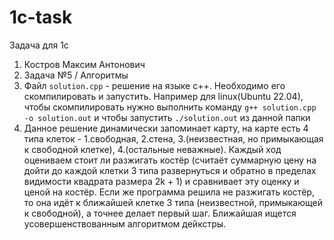 # 1c-task
Задача для 1c

1) Костров Максим Антонович
2) Задача №5 / Алгоритмы
3) Файл `solution.cpp` - решение на языке с++. Необходимо его скомпилировать и запустить. Например для linux(Ubuntu 22.04), чтобы скомпилировать нужно выполнить команду `g++ solution.cpp -o solution.out` и чтобы запустить `./solution.out` из данной папки
4) Данное решение динамически запоминает карту, на карте есть 4 типа клеток - 1.свободная, 2.стена, 3.(неизвестная, но примыкающая к свободной клетке), 4.(остальные неважные).
  Каждый ход оцениваем стоит ли разжигать костёр (считаёт суммарную цену на дойти до каждой клетки 3 типа развернуться и обратно в пределах видимости квадрата размера 2k + 1) и сравнивает эту оценку и ценой на костёр.
   Если же программа решила не разжигать костёр, то она идёт к ближайшей клетке 3 типа (неизвестной, примыкающей к свободной), а точнее делает первый шаг. Ближайшая ищется усовершенствованным алгоритмом дейкстры.
